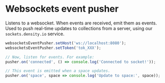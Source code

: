 # Websockets event pusher

Listens to a websocket. When events are received, emit them as events. Used to push real-time
updates to collections from a server, using our `sockets.density.io` service.

```javascript
websocketsEventPusher.setHost('ws://localhost:8080');
websocketsEventPusher.setToken('tok_XXX');

// Now, listen for events. For example:
pusher.on('connected', () => console.log('Connected to socket!'));

// This event is emitted when a space updates.
pusher.on('space', space => console.log('Update to space:', space));
```
